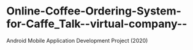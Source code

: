 # Online-Coffee-Ordering-System-for-Caffe_Talk--virtual-company--
Android Mobile Application Development Project (2020)

